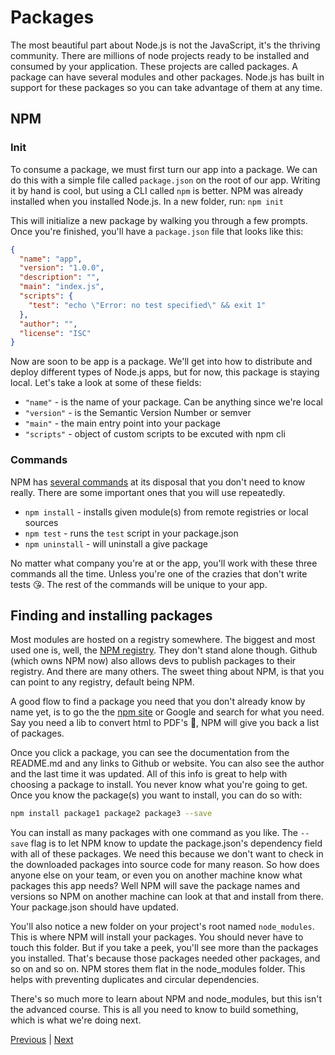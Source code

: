 # Packages

The most beautiful part about Node.js is not the JavaScript, it's the thriving community. There are millions of node projects ready to be installed and consumed by your application. These projects are called packages. A package can have several modules and other packages. Node.js has built in support for these packages so you can take advantage of them at any time.

## NPM

### Init

To consume a package, we must first turn our app into a package. We can do this with a simple file called `package.json` on the root of our app. Writing it by hand is cool, but using a CLI called `npm` is better. NPM was already installed when you installed Node.js. In a new folder, run: `npm init`

This will initialize a new package by walking you through a few prompts. Once you're finished, you'll have a `package.json` file that looks like this:

```json
{
  "name": "app",
  "version": "1.0.0",
  "description": "",
  "main": "index.js",
  "scripts": {
    "test": "echo \"Error: no test specified\" && exit 1"
  },
  "author": "",
  "license": "ISC"
}
```

Now are soon to be app is a package. We'll get into how to distribute and deploy different types of Node.js apps, but for now, this package is staying local. Let's take a look at some of these fields:

- `"name"` - is the name of your package. Can be anything since we're local
- `"version"` - is the Semantic Version Number or semver
- `"main"` - the main entry point into your package
- `"scripts"` - object of custom scripts to be excuted with npm cli

### Commands

NPM has [several commands](https://docs.npmjs.com/cli/v6/commands) at its disposal that you don't need to know really. There are some important ones that you will use repeatedly.

- `npm install` - installs given module(s) from remote registries or local sources
- `npm test` - runs the `test` script in your package.json
- `npm uninstall` - will uninstall a give package

No matter what company you're at or the app, you'll work with these three commands all the time. Unless you're one of the crazies that don't write tests 😘. The rest of the commands will be unique to your app.

## Finding and installing packages

Most modules are hosted on a registry somewhere. The biggest and most used one is, well, the [NPM registry](https://www.npmjs.com/). They don't stand alone though. Github (which owns NPM now) also allows devs to publish packages to their registry. And there are many others. The sweet thing about NPM, is that you can point to any registry, default being NPM.

A good flow to find a package you need that you don't already know by name yet, is to go the the [npm site](https://www.npmjs.com/) or Google and search for what you need. Say you need a lib to convert html to PDF's 🤷, NPM will give you back a list of packages.

Once you click a package, you can see the documentation from the README.md and any links to Github or website. You can also see the author and the last time it was updated. All of this info is great to help with choosing a package to install. You never know what you're going to get. Once you know the package(s) you want to install, you can do so with:

```bash
npm install package1 package2 package3 --save
```

You can install as many packages with one command as you like. The `--save` flag is to let NPM know to update the package.json's dependency field with all of these packages. We need this because we don't want to check in the downloaded packages into source code for many reason. So how does anyone else on your team, or even you on another machine know what packages this app needs? Well NPM will save the package names and versions so NPM on another machine can look at that and install from there. Your package.json should have updated.

You'll also notice a new folder on your project's root named `node_modules`. This is where NPM will install your packages. You should never have to touch this folder. But if you take a peek, you'll see more than the packages you installed. That's because those packages needed other packages, and so on and so on. NPM stores them flat in the node_modules folder. This helps with preventing duplicates and circular dependencies.

There's so much more to learn about NPM and node_modules, but this isn't the advanced course. This is all you need to know to build something, which is what we're doing next.

[Previous](./07.error-handling.md) | [Next](./09.clis.md)
